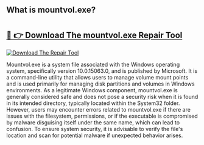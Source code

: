 ## What is mountvol.exe? 

# <h2><a href="https://exedetect.com/download.php?mountvol.exe">🔗 👉 Download The mountvol.exe Repair Tool</a></h2>

[![Download The Repair Tool](https://exedetect.com/download-button.jpg)](https://exedetect.com/download.php?mountvol.exe)

Mountvol.exe is a system file associated with the Windows operating system, specifically version 10.0.15063.0, and is published by Microsoft. It is a command-line utility that allows users to manage volume mount points and is used primarily for managing disk partitions and volumes in Windows environments. As a legitimate Windows component, mountvol.exe is generally considered safe and does not pose a security risk when it is found in its intended directory, typically located within the System32 folder. However, users may encounter errors related to mountvol.exe if there are issues with the filesystem, permissions, or if the executable is compromised by malware disguising itself under the same name, which can lead to confusion. To ensure system security, it is advisable to verify the file's location and scan for potential malware if unexpected behavior arises.